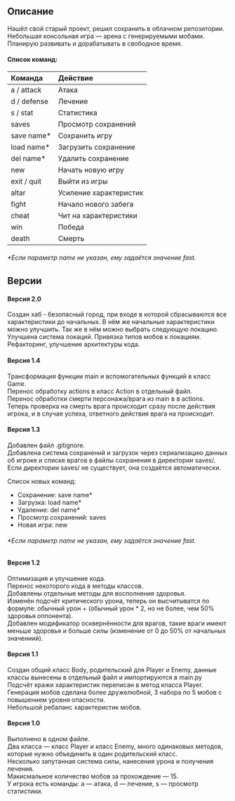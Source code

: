 ## Описание

Нашёл свой старый проект, решил сохранить в облачном репозитории.  
Небольшая консольная игра — арена с генерируемыми мобами.  
Планирую развивать и дорабатывать в свободное время.  

#### Список команд:
| Команда     | Действие               |
| :---------- | :--------------------- |
| a / attack  | Атака                  |
| d / defense | Лечение                |
| s / stat    | Статистика             |
| saves       | Просмотр сохранений    |
| save name*  | Сохранить игру         |
| load name*  | Загрузить сохранение   |
| del name*   | Удалить сохранение     |
| new         | Начать новую игру      |
| exit / quit | Выйти из игры          |
| altar       | Усиление характеристик |
| fight       | Начало нового забега   |
| cheat       | Чит на характеристики  |
| win         | Победа                 |
| death       | Смерть                 |

###### *Если параметр name не указан, ему задаётся значение fast.  

## Версии

#### Версия 2.0
Создан хаб - безопасный город, при входе в которой сбрасываются все характеристики до начальных. 
В нём же начальные характеристики можно улучшить. Так же в нём можно выбрать следующую локацию.  
Улучшена система локаций. Привязка типов мобов к локациям.  
Рефакторинг, улучшение архитектуры кода.

#### Версия 1.4  
Трансформация функции main и вспомогательных функций в класс Game.  
Перенос обработку actions в класс Action в отдельный файл.  
Перенос обработки смерти персонажа/врага из main в в actions.  
Теперь проверка на смерть врага происходит сразу после действия игрока, и в случае успеха, ответного действия врага на происходит.  

#### Версия 1.3
Добавлен файл .gitignore.  
Добавлена система сохранений и загрузок через сериализацию данных об игроке и списке врагов в файлы сохранения в директории saves/.  
Если директории saves/ не существует, она создаётся автоматически.  
  
Список новых команд:
+ Сохранение: save name*  
+ Загрузка: load name*  
+ Удаление: del name*  
+ Просмотр сохранений: saves  
+ Новая игра: new  
###### *Если параметр name не указан, ему задаётся значение fast.  

#### Версия 1.2
Оптимизация и улучшение кода.  
Перенос некоторого кода в методы классов.  
Добавлены отдельные методы для восполнения здоровья.  
Изменён подсчёт критического урона, теперь он высчитыватся по формуле: обычный урон + (обычный урон * 2, но не более, чем 50% здоровья оппонента).  
Добавлен модификатор осквернённости для врагов, такие враги имеют меньше здоровья и больше силы (изменение от 0 до 50% от начальных значениий).  

#### Версия 1.1
Создан общий класс Body, родительский для Player и Enemy, данные классы вынесены в отдельный файл и импортируются в main.py  
Подсчёт кражи характеристик переписан в метод класса Player.  
Генерация мобов сделана более дружелюбной, 3 набора по 5 мобов с повышением уровня опасности.  
Небольшой ребаланс характеристик мобов.  

#### Версия 1.0
Выполнено в одном файле.  
Два класса — класс Player и класс Enemy, много одинаковых методов, которые нужно объединить в один родительский класс.  
Несколько запутанная система силы, нанесения урона и получения лечения.  
Макисмальное количество мобов за прохождение — 15.  
У игрока есть команды: a — атака, d — лечение, s — просмотр статистики.  
